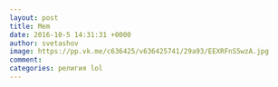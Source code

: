 ```yaml
--- 
layout: post 
title: Mem 
date: 2016-10-5 14:31:31 +0000 
author: svetashov 
image: https://pp.vk.me/c636425/v636425741/29a93/EEXRFnS5wzA.jpg
comment: 
categories: религия lol
---
```


